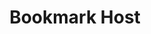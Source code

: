 ---
position: 10
title: Bookmark Host
authors: MCrow
category: servers
published: false
description: Learn how to add bookmarks to your Unturned server.
---